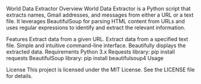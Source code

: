 World Data Extractor
Overview
World Data Extractor is a Python script that extracts names, Gmail addresses, and messages from either a URL or a text file. It leverages BeautifulSoup for parsing HTML content from URLs and uses regular expressions to identify and extract the relevant information.

Features
Extract data from a given URL.
Extract data from a specified text file.
Simple and intuitive command-line interface.
Beautifully displays the extracted data.
Requirements
Python 3.x
Requests library: pip install requests
BeautifulSoup library: pip install beautifulsoup4
Usage


License
This project is licensed under the MIT License. See the LICENSE file for details.

